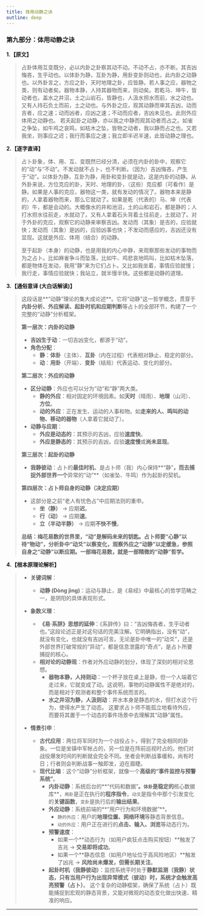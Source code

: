 ```yaml
---
title: 体用动静之诀
outline: deep
---
```

  
### **第九部分：体用动静之诀**

**1.【原文】**
> 占卦体用互变既分，必以内卦之卦察其动不动。不动不占，亦不断。其吉凶悔吝，生乎动也。以体卦为静，互卦为静，用卦变卦则动也，此内卦之动静也。以外卦言之，方应之卦，天时地理之卦，应皆静。若人事之应，器物之类，则有动者矣。器物本静，人持其器物而来，则动矣。若乾马、坤牛，皆动者也，盖水之井沼，土之山岩石，皆静也，人汲水担水而前，水之动也。又有人持石负土而前，土之动也。与外卦之应，观其动静而审其吉凶，动而吉者，应之速；动而凶者，应凶之速；不动而应者，吉凶未见也。此则外应体用之动静也。
> 若夫起卦之动静，亦以我之中静而观其动者而占之。如雀之争坠，如牛鸡之哀鸣，如枯木之坠，皆物之动者，我以静而占之也。又若我坐，则事应之迟；我行而事应之速；我立即半迟半速，此皆动静之理也。

**2.【逐字直译】**
> 占卜卦象，体、用、互、变既然已经分清，必须在内卦的卦中，观察它的“动”与“不动”。不发动就不占卜，也不判断。（因为）吉凶悔吝，产生于“动”。以体卦为静，互卦为静，用卦和变卦就是动，这是内卦的动静。从外卦来说，方位克应的卦，天时、地理的卦，（这些）克应都（可看作）是静。如果是人事的克应，器物这一类，就有发动的情况了。器物本来是静的，人拿着器物而来，那么它就动了。如果是乾（代表的）马、坤（代表的）牛，都是会动的。大概像水的井和池沼，土的山和岩石，都是静的；人打水担水往前走，水就动了。又有人拿着石头背着土往前走，土就动了。对于外卦的克应，观察它的动静来审察吉凶。发动而（其象）是吉的，应验就快；发动而（其象）是凶的，应验凶事也快；不发动而感应的，吉凶还没有显现。这就是外应、体用（结合）的动静。
> 
> 至于起卦（本身）的动静，也是用我的内心中静，来观察那些发动的事物而为之占卜。比如麻雀争斗而坠落，比如牛、鸡悲哀地鸣叫，比如枯木坠落，都是物体在发动，我用“静”来为它们占卜。又比如我坐着，事情应验就慢；我行走，事情应验就快；我站立，就半慢半快。这些都是动静的道理。

**3.【通俗意译 (大白话解读)】**
> 这段话是**“动静”理论的集大成论述**。它将“动静”这一哲学概念，贯穿于**内卦分析、外应解读、起卦时机和应期判断**等占卜的全部环节，构建了一个完整的“动静”分析框架。
> 
> **第一层次：内卦的动静**
> *   **吉凶生于动**：一切吉凶变化，都源于“动”。
> *   **角色分配**：
>     *   **静**：**体卦**（主体）、**互卦**（内在过程）代表相对静止、稳定的部分。
>     *   **动**：**用卦**（开端）、**变卦**（结局）代表运动、变化的部分。
> 
> **第二层次：外应的动静**
> *   **区分动静**：外应也可以分为“动”和“静”两大类。
>     *   **静的外应**：相对固定的环境因素。如**天时**（晴雨）、**地理**（山河）、**方位**。
>     *   **动的外应**：正在发生、运动的人事和物。如**走来的人、鸣叫的动物、移动的器物**（人拿着它就动了）。
> *   **动静与应期**：
>     *   **外应是动态的**：其预示的吉凶，应验**速度快**。
>     *   **外应是静态的**：其预示的吉凶，应验**速度慢**或**尚未显现**。
> 
> **第三层次：起卦的动静**
> *   **我静彼动**：占卜的**最佳时机**，是占卜师（我）内心保持**“静”**，而去捕捉外部世界一个**异常的“动”**（如雀坠、牛鸣）作为起卦的契机。
> 
> **第四层次：占卜师自身的动静（决定应期）**
> *   这部分是之前“老人有忧色占”中应期法则的重申。
>     *   **坐（静）** -> 应期**迟**。
>     *   **行（动）** -> 应期**速**。
>     *   **立（半动半静）** -> 应期**不快不慢**。
> 
> **总结：梅花易数的世界里，“动”是解码未来的钥匙。占卜师要“心静”以待“物动”，分析卦中“动爻”以察变化，观察外应之“动静”以定缓急，参照自身之“动静”以断应期。一部梅花易数，就是一部精微的“动静”哲学。**

**4.【根本原理论解析】**
> *   **关键词解**：
>     *   **动静 (Dòng jìng)**：运动与静止，是《易经》中最核心的哲学范畴之一，是阴阳的具体表现形式。
> 
> *   **象数义理**：
>     *   **《易·系辞》思想的延伸**：《系辞传》曰：“吉凶悔吝者，生乎动者也。”这段论述正是对这句话的完美注解。它明确指出，没有“动”，就没有变化，也就没有吉凶可言。无论是卦中唯一的“动爻”，还是外部世界打破常规的“异动”，都是信息泄露的“奇点”，是占卜所要捕捉的核心。
>     *   **相对论的动静观**：作者对外应动静的划分，体现了深刻的相对论思想。
>         *   **器物本静，人持则动**：一个杯子放在桌上是静，但一个人端着它走过来，它就变成了动。这说明，事物的动静属性不是绝对的，而是相对于观测者和整个事件系统而言的。
>         *   **水之井沼为静，人汲则动**：井水本身是静态的水，但打水这个行为，使得水产生了动态。
>         这要求占卜师不能孤立地看待外应，而要将其置于一个动态的事件场景中去理解其“动静”属性。
> 
> *   **情景引申**：
>     *   **古代应用**：两位将军同时为一个战役占卜，得到了完全相同的卦象。一位是坐镇中军帐占的，另一位是在阵前巡视时占的。他们对战役爆发时间的判断就会完全不同。坐者会判断战事缓和，尚有时日；行者则会判断战事一触即发，迫在眉睫。
>     *   **现代比喻**：这个“动静”分析框架，就像一个**高级的“事件监控与预警系统”**。
>         *   **内卦动静**：系统后台的**“代码和数据”**。`体卦`是稳定的**核心数据库**，`用卦`是正在执行的**程序指令**，`动爻`是指令中那个引发变化的**关键函数**，`变卦`是执行后的**输出结果**。
>         *   **外应动静**：系统前端的**“用户行为和环境数据”**。
>             *   `静的外应`：用户的**地理位置、网络环境**等静态背景信息。
>             *   `动的外应`：用户正在进行的**点击、输入、浏览**等动态行为。
>         *   **预警速度**：
>             *   如果一个**动态行为（如用户疯狂点击购买按钮）**触发了吉兆 -> **交易即将成功**。
>             *   如果一个**静态信息（如用户地址位于高风险地区）**触发了凶兆 -> **风险尚未爆发，但需长期关注**。
>         *   **起卦时机（我静彼动）**：监控系统平时处于**静默监测（我静）**状态，只有当用户行为出现**异常模式（彼动）**时，系统才会触发**高亮预警（占卜）**。
>         这个复杂的动静框架，确保了系统（占卜）既能捕捉到宏观的静态背景，又能对微观的动态变化做出快速、精准的响应。
---
